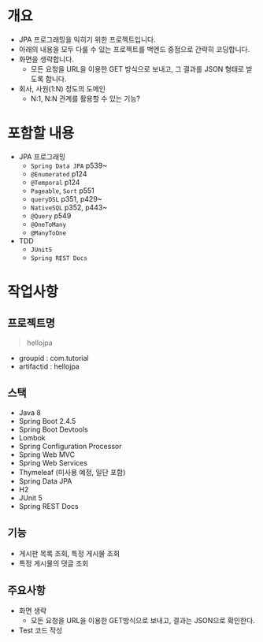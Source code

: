 # 개요

- JPA 프로그래밍을 익히기 위한 프로젝트입니다.
- 아래의 내용을 모두 다룰 수 있는 프로젝트를 백엔드 중점으로 간략히 코딩합니다.
- 화면을 생략합니다.
  - 모든 요청을 URL을 이용한 GET 방식으로 보내고, 그 결과를 JSON 형태로 받도록 합니다.
- 회사, 사원(1:N) 정도의 도메인
  - N:1, N:N 관계를 활용할 수 있는 기능?
  
# 포함할 내용

- JPA 프로그래밍
    - `Spring Data JPA` p539~
    - `@Enumerated` p124
    - `@Temporal` p124
    - `Pageable`, `Sort` p551
    - `queryDSL` p351, p429~
    - `NativeSQL` p352, p443~
    - `@Query` p549
    - `@OneToMany`
    - `@ManyToOne`
- TDD
    - `JUnit5`
    - `Spring REST Docs`

# 작업사항

## 프로젝트명

> hellojpa

- groupid : com.tutorial
- artifactid : hellojpa

## 스택

- Java 8
- Spring Boot 2.4.5
- Spring Boot Devtools
- Lombok
- Spring Configuration Processor
- Spring Web MVC
- Spring Web Services
- Thymeleaf (미사용 예정, 일단 포함)
- Spring Data JPA
- H2
- JUnit 5
- Spring REST Docs

## 기능

- 게시판 목록 조회, 특정 게시물 조회
- 특정 게시물의 댓글 조회

## 주요사항

- 화면 생략
    - 모든 요청을 URL을 이용한 GET방식으로 보내고, 결과는 JSON으로 확인한다.
- Test 코드 작성